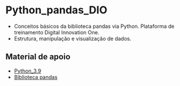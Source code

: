 # Python_pandas_DIO
* Conceitos básicos da biblioteca pandas via Python. Plataforma de treinamento Digital Innovation One.
* Estrutura, manipulação e visualização de dados.

## Material de apoio
* [Python_3.9](https://docs.python.org/3.9)
* [Biblioteca pandas](https://pandas.pydata.org/docs/)